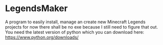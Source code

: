 # LegendsMaker
A program to easily install, manage an create new Minecraft Legends projects
for now there shall be no exe because I still need to figure that out. You need the latest version of python which you can download here: https://www.python.org/downloads/

